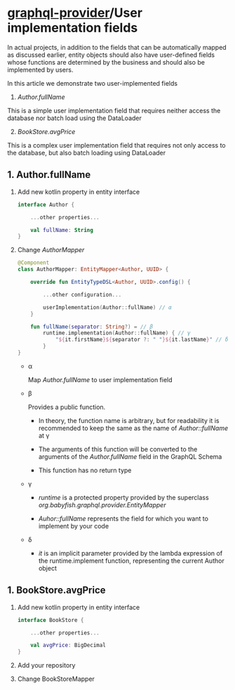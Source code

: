 # [graphql-provider](https://github.com/babyfish-ct/graphql-provider)/User implementation fields

In actual projects, in addition to the fields that can be automatically mapped as discussed earlier, entity objects should also have user-defined fields whose functions are determined by the business and should also be implemented by users.

In this article we demonstrate two user-implemented fields

1. *Author.fullName*

This is a simple user implementation field that requires neither access the database nor batch load using the DataLoader

2. *BookStore.avgPrice*

This is a complex user implementation field that requires not only access to the database, but also batch loading using DataLoader

## 1. Author.fullName

1. Add new kotlin property in entity interface

    ```kt
    interface Author {

        ...other properties...

        val fullName: String
    }
    ```

2. Change *AuthorMapper*

    ```kt
    @Component
    class AuthorMapper: EntityMapper<Author, UUID> {

        override fun EntityTypeDSL<Author, UUID>.config() {

            ...other configuration...

            userImplementation(Author::fullName) // α
        }

        fun fullName(separator: String?) = // β
            runtime.implementation(Author::fullName) { // γ
                "${it.firstName}${separator ?: " "}${it.lastName}" // δ
            }
    }
    ```

    - α

        Map *Author.fullName* to user implementation field

    - β

        Provides a public function.

        - In theory, the function name is arbitrary, but for readability it is recommended to keep the same as the name of *Author::fullName* at γ

        - The arguments of this function will be converted to the arguments of the *Author.fullName* field in the GraphQL Schema

        - This function has no return type

    - γ

        - *runtime* is a protected property provided by the superclass *org.babyfish.graphql.provider.EntityMapper*

        - *Auhor::fullName* represents the field for which you want to implement by your code


    - δ

        - *it* is an implicit parameter provided by the lambda expression of the runtime.implement function, representing the current Author object
    
## 1. BookStore.avgPrice

1. Add new kotlin property in entity interface

    ```kt
    interface BookStore {

        ...other properties...

        val avgPrice: BigDecimal
    }
    ```

2. Add your repository

    

3. Change BookStoreMapper

    
    
